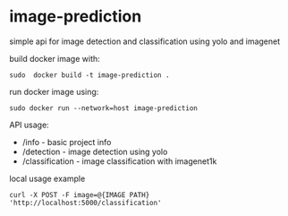 # image-prediction
simple api for image detection and classification using yolo and imagenet

build docker image with:
```
sudo  docker build -t image-prediction .
```

run docker image using:
```
sudo docker run --network=host image-prediction
```

API usage:
* /info - basic project info
* /detection - image detection using yolo
* /classification - image classification with imagenet1k

local usage eхample 
```
curl -X POST -F image=@{IMAGE PATH} 'http://localhost:5000/classification'
```

